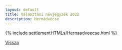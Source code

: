 ```yaml
---
layout: default
title: Választási névjegyzék 2022
description: Hernádvécse
---
```


{% include settlementHTMLs/Hernaadveecse.html %}

[Vissza](../)